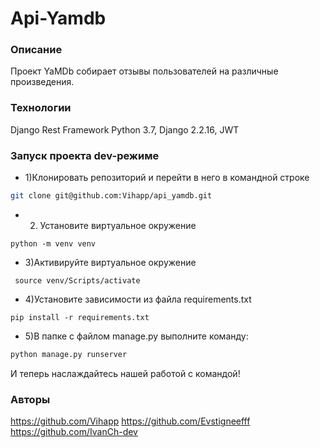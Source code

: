 # Api-Yamdb
### Описание
Проект YaMDb собирает отзывы пользователей на различные произведения.
### Технологии
Django Rest Framework
Python 3.7,
Django 2.2.16,
JWT
### Запуск проекта dev-режиме
- 1)Клонировать репозиторий и перейти в него в командной строке
```bash
git clone git@github.com:Vihapp/api_yamdb.git
```

 - 2) Установите виртуальное окружение 
```
python -m venv venv
```

 - 3)Активируйте виртуальное окружение
```
 source venv/Scripts/activate
```

 - 4)Установите зависимости из файла requirements.txt

```
pip install -r requirements.txt
```

- 5)В папке с файлом manage.py выполните команду:
```bash
python manage.py runserver
```

И  теперь наслаждайтесь нашей работой с командой!

### Авторы
https://github.com/Vihapp
https://github.com/Evstigneefff
https://github.com/IvanCh-dev